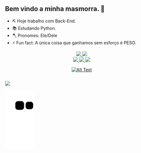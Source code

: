 ## Bem vindo a minha masmorra. 🏰

- ⛏️ Hoje trabalho com Back-End.
- 📚 Estudando Python.
- 🪓 Pronomes: Ele/Dele
- ⚡ Fun fact: A única coisa que ganhamos sem esforço é PESO.

<div align="center">
  <a href="https://github.com/Aschull">
  <img height="180em" src="https://github-readme-stats.vercel.app/api?username=Aschull&show_icons=true&theme=blueberry&include_all_commits=true&count_private=true"/>
  <img height="180em" src="https://github-readme-stats.vercel.app/api/top-langs/?username=Aschull&layout=compact&langs_count=7&theme=blueberry"/>
</div>
  
<div align="center">
  <img height="40em" src="https://cdn.jsdelivr.net/gh/devicons/devicon/icons/python/python-original.svg"/>
  
  <img height="35em" src="https://cdn.jsdelivr.net/gh/devicons/devicon/icons/vscode/vscode-original.svg"/>
  
  <img height="60em" src="https://img.icons8.com/fluency/96/000000/flask.png"/>
  
   ![Alt Text](https://media.giphy.com/media/kiIdEozhfH4YM/giphy.gif)
  
</div>
 
 
##
  
<div>
  <a href="https://www.linkedin.com/in/andrews-s-fernandes-441082139/" target="_blank"><img src="https://img.shields.io/badge/-LinkedIn-%230077B5?style=for-the-badge&logo=linkedin&logoColor=white" target="_blank"></a> 
</div>
  
![Snake animation](https://github.com/rafaballerini/rafaballerini/blob/output/github-contribution-grid-snake.svg)
  

